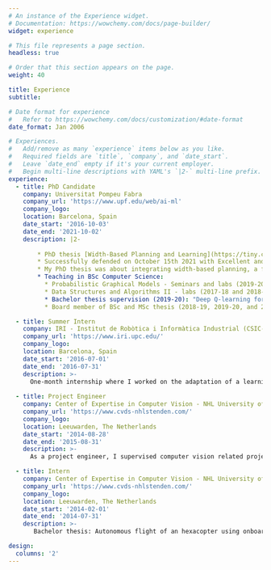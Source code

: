 ```yaml
---
# An instance of the Experience widget.
# Documentation: https://wowchemy.com/docs/page-builder/
widget: experience

# This file represents a page section.
headless: true

# Order that this section appears on the page.
weight: 40

title: Experience
subtitle:

# Date format for experience
#   Refer to https://wowchemy.com/docs/customization/#date-format
date_format: Jan 2006

# Experiences.
#   Add/remove as many `experience` items below as you like.
#   Required fields are `title`, `company`, and `date_start`.
#   Leave `date_end` empty if it's your current employer.
#   Begin multi-line descriptions with YAML's `|2-` multi-line prefix.
experience:
  - title: PhD Candidate
    company: Universitat Pompeu Fabra
    company_url: 'https://www.upf.edu/web/ai-ml'
    company_logo: 
    location: Barcelona, Spain
    date_start: '2016-10-03'
    date_end: '2021-10-02'
    description: |2-
        
        * PhD thesis [Width-Based Planning and Learning](https://tiny.cc/thesis-Junyent), on the intersection of AI planning and deep reinforcement learning.
        * Successfully defended on October 15th 2021 with Excellent and ``Cum Laude'' mention.
        * My PhD thesis was about integrating width-based planning, a family of algorithms originally designed for classical/symbolic planning, with policy learning, similar to the famous AlphaZero algorithm (which I implemented and compared to), where the planning is guided by a policy and, in turn, the planner acts as a teacher to the policy estimate. In the thesis, I also explored the use of hierarchical planning as well as feature learning, and I had the opportunity to learn and implement deep reinforcement learning algorithms such as DQN, A3C, PPO or AlphaZero.
        * Teaching in BSc Computer Science:
          * Probabilistic Graphical Models - Seminars and labs (2019-20 and 2020-21),
          * Data Structures and Algorithms II - labs (2017-18 and 2018-19),
          * Bachelor thesis supervision (2019-20): "Deep Q-learning for Hard Exploration Problems",
          * Board member of BSc and MSc thesis (2018-19, 2019-20, and 2020-21).

  - title: Summer Intern
    company: IRI - Institut de Robòtica i Informàtica Industrial (CSIC-UPC)
    company_url: 'https://www.iri.upc.edu/'
    company_logo: 
    location: Barcelona, Spain
    date_start: '2016-07-01'
    date_end: '2016-07-31'
    description: >-
      One-month internship where I worked on the adaptation of a learning-by-demonstration algorithm for a 7 DoF robot arm, testing it on simulation. It was implemented in Python, using ROS and Gazebo.
      
  - title: Project Engineer
    company: Center of Expertise in Computer Vision - NHL University of Applied Sciences
    company_url: 'https://www.cvds-nhlstenden.com/'
    company_logo: 
    location: Leeuwarden, The Netherlands
    date_start: '2014-08-28'
    date_end: '2015-08-31'
    description: >-
      As a project engineer, I supervised computer vision related projects while doing research on how to control an Unmanned Aerial Vehicle (UAV) with all computation and sensors on board. I also piloted UAVs indoors for autonomous flight tests, participated in trade shows and workshops, and taught a one week course in computer vision. 

  - title: Intern
    company: Center of Expertise in Computer Vision - NHL University of Applied Sciences
    company_url: 'https://www.cvds-nhlstenden.com/'
    company_logo: 
    location: Leeuwarden, The Netherlands
    date_start: '2014-02-01'
    date_end: '2014-07-31'
    description: >-
       Bachelor thesis: Autonomous flight of an hexacopter using onboard image processing. 

design:
  columns: '2'
---
```

